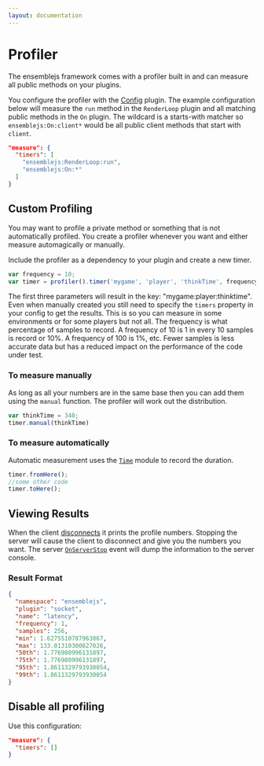 ```yaml
---
layout: documentation
---
```


# Profiler

The ensemblejs framework comes with a profiler built in and can measure all public methods on your plugins.

You configure the profiler with the [Config](Config) plugin. The example configuration below will measure the `run` method in the `RenderLoop` plugin and all matching public methods in the `On` plugin. The wildcard is a starts-with matcher so `ensemblejs:On:client*` would be all public client methods that start with `client`.

~~~json
"measure": {
  "timers": [
    "ensemblejs:RenderLoop:run",
    "ensemblejs:On:*"
  ]
}
~~~

## Custom Profiling

You may want to profile a private method or something that is not automatically profiled. You create a profiler whenever you want and either measure automagically or manually.

Include the profiler as a dependency to your plugin and create a new timer.

~~~javascript
var frequency = 10;
var timer = profiler().timer('mygame', 'player', 'thinkTime', frequency);
~~~

The first three parameters will result in the key: "mygame:player:thinktime". Even when manually created you still need to specify the `timers` property in your config to get the results. This is so you can measure in some environments or for some players but not all. The frequency is what percentage of samples to record. A frequency of 10 is 1 in every 10 samples is record or 10%. A frequency of 100 is 1%, etc. Fewer samples is less accurate data but has a reduced impact on the performance of the code under test.

### To measure manually

As long as all your numbers are in the same base then you can add them using the `manual` function. The profiler will work out the distribution.

~~~javascript
var thinkTime = 340;
timer.manual(thinkTime)
~~~

### To measure automatically

Automatic measurement uses the [`Time`](Time) module to record the duration.

~~~javascript
timer.fromHere();
//some other code
timer.toHere();
~~~

## Viewing Results

When the client [disconnects](Events#OnDisconnect) it prints the profile numbers. Stopping the server will cause the client to disconnect and give you the numbers you want. The server [`OnServerStop`](Events#OnServerStop) event will dump the information to the server console.

### Result Format

~~~json
{
  "namespace": "ensemblejs",
  "plugin": "socket",
  "name": "latency",
  "frequency": 1,
  "samples": 256,
  "min": 1.6275510787963867,
  "max": 133.01310300827026,
  "50th": 1.776980996131897,
  "75th": 1.776980996131897,
  "95th": 1.8611329793930054,
  "99th": 1.8611329793930054
}
~~~

## Disable all profiling

Use this configuration:

~~~json
"measure": {
  "timers": []
}
~~~
